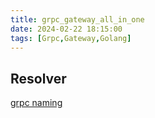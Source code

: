 ```yaml
---
title: grpc_gateway_all_in_one
date: 2024-02-22 18:15:00
tags: [Grpc,Gateway,Golang]
---
```


## Resolver

[grpc naming](https://github.com/grpc/grpc/blob/master/doc/naming.md)